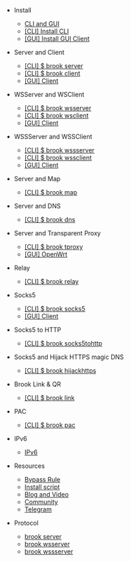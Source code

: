 -   Install

    -   [CLI and GUI](README.md)
    -   [[CLI] Install CLI](install-cli.md)
    -   [[GUI] Install GUI Client](install-gui-client.md)

-   Server and Client

    -   [[CLI] \$ brook server](brook-server.md)
    -   [[CLI] \$ brook client](brook-client.md)
    -   [[GUI] Client](brook-client-gui.md)

-   WSServer and WSClient

    -   [[CLI] \$ brook wsserver](brook-wsserver.md)
    -   [[CLI] \$ brook wsclient](brook-wsclient.md)
    -   [[GUI] Client](brook-wsclient-gui.md)

-   WSSServer and WSSClient

    -   [[CLI] \$ brook wssserver](brook-wssserver.md)
    -   [[CLI] \$ brook wssclient](brook-wssclient.md)
    -   [[GUI] Client](brook-wssclient-gui.md)

-   Server and Map

    -   [[CLI] \$ brook map](brook-map.md)

-   Server and DNS

    -   [[CLI] \$ brook dns](brook-dns.md)

-   Server and Transparent Proxy

    -   [[CLI] \$ brook tproxy](brook-tproxy.md)
    -   [[GUI] OpenWrt](brook-tproxy-gui.md)

-   Relay

    -   [[CLI] \$ brook relay](brook-relay.md)

-   Socks5

    -   [[CLI] \$ brook socks5](brook-socks5.md)
    -   [[GUI] Client](socks5-client-gui.md)

-   Socks5 to HTTP

    -   [[CLI] \$ brook socks5tohttp](brook-socks5tohttp.md)

-   Socks5 and Hijack HTTPS magic DNS

    -   [[CLI] \$ brook hijackhttps](brook-hijackhttps.md)

-   Brook Link & QR

    -   [[CLI] \$ brook link](brook-link.md)

-   PAC

    -   [[CLI] \$ brook pac](brook-pac.md)

-   IPv6

    -   [IPv6](ipv6.md)

-   Resources

    -   [Bypass Rule](bypass.md)
    -   [Install script](installscript.md)
    -   [Blog and Video](blogvideo.md)
    -   [Community](community.md)
    -   [Telegram](telegram.md)

-   Protocol

    -   [brook server](brook-server-protocol.md)
    -   [brook wsserver](brook-wsserver-protocol.md)
    -   [brook wssserver](brook-wssserver-protocol.md)
